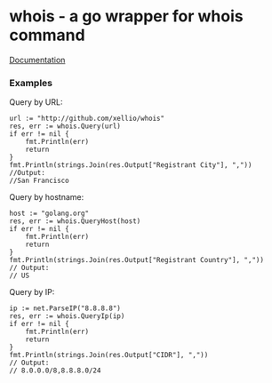 # whois - a go wrapper for whois command

[Documentation](https://godoc.org/github.com/xellio/whois)

### Examples
Query by URL:
```
url := "http://github.com/xellio/whois"
res, err := whois.Query(url)
if err != nil {
	fmt.Println(err)
	return
}
fmt.Println(strings.Join(res.Output["Registrant City"], ","))
//Output:
//San Francisco
```
Query by hostname:
```
host := "golang.org"
res, err := whois.QueryHost(host)
if err != nil {
	fmt.Println(err)
	return
}
fmt.Println(strings.Join(res.Output["Registrant Country"], ","))
// Output:
// US
```
Query by IP:
```
ip := net.ParseIP("8.8.8.8")
res, err := whois.QueryIp(ip)
if err != nil {
	fmt.Println(err)
	return
}
fmt.Println(strings.Join(res.Output["CIDR"], ","))
// Output:
// 8.0.0.0/8,8.8.8.0/24
```